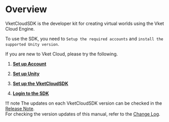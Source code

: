 
# Overview

VketCloudSDK is the developer kit for creating virtual worlds using the Vket Cloud Engine.  

To use the SDK, you need to  `Setup the required accounts` and `install the supported Unity version`.  

If you are new to Vket Cloud, please try the following.  

1. **[Set up Account](AboutVketCloudSDK/SetupAccount.md)**

2. **[Set up Unity](AboutVketCloudSDK/OperatingEnvironment.md)**

3. **[Set up the VketCloudSDK](AboutVketCloudSDK/SetupSDK_external.md)**

4. **[Login to the SDK](AboutVketCloudSDK/LoginSDK.md)**

!!! note
    The updates on each VketCloudSDK version can be checked in the [Release Note](releasenote/releasenote-9.5.md).<br>
    For checking the version updates of this manual, refer to the [Change Log](changelog/changelog-9.5.md).